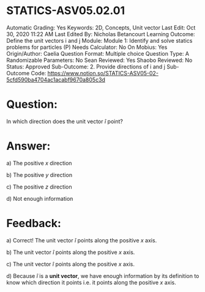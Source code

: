 # STATICS-ASV05.02.01

Automatic Grading: Yes
Keywords: 2D, Concepts, Unit vector
Last Edit: Oct 30, 2020 11:22 AM
Last Edited By: Nicholas Betancourt
Learning Outcome: Define the unit vectors i and j
Module: Module 1: Identify and solve statics problems for particles (P)
Needs Calculator: No
On Mobius: Yes
Origin/Author: Caelia
Question Format: Multiple choice
Question Type: A
Randomizable Parameters: No
Sean Reviewed: Yes
Shaobo Reviewed: No
Status: Approved
Sub-Outcome: 2. Provide directions of i and j
Sub-Outcome Code: https://www.notion.so/STATICS-ASV05-02-5cfd590ba4704ac1acabf9670a805c3d

# Question:

In which direction does the unit vector $\hat{i}$ point?

# Answer:

a) The positive $x$ direction

b) The positive $y$ direction

c) The positive $z$ direction

d) Not enough information

# Feedback:

a) Correct! The unit vector $\hat{i}$ points along the positive $x$ axis. 

b) The unit vector $\hat{i}$ points along the positive $x$ axis. 

c) The unit vector $\hat{i}$ points along the positive $x$ axis. 

d) Because $\hat{i}$ is a **unit vector**, we have enough information by its definition to know which direction it points i.e. it points along the positive $x$ axis.